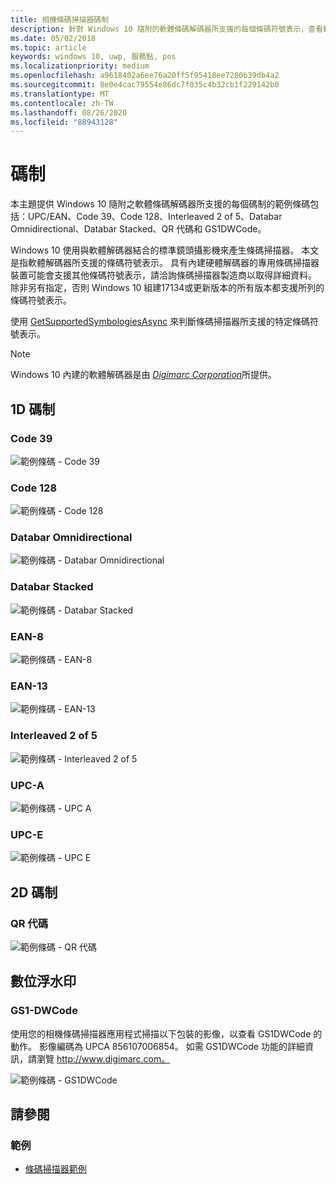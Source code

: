```yaml
---
title: 相機條碼掃描器碼制
description: 針對 Windows 10 隨附的軟體條碼解碼器所支援的每個條碼符號表示，查看範例條碼。
ms.date: 05/02/2018
ms.topic: article
keywords: windows 10, uwp, 服務點, pos
ms.localizationpriority: medium
ms.openlocfilehash: a9618402a6ee76a20ff5f95418ee7280b39db4a2
ms.sourcegitcommit: 8e0e4cac79554e86dc7f035c4b32cb1f229142b0
ms.translationtype: MT
ms.contentlocale: zh-TW
ms.lasthandoff: 08/26/2020
ms.locfileid: "88943128"
---
```

# <a name="symbologies"></a>碼制

本主題提供 Windows 10 隨附之軟體條碼解碼器所支援的每個碼制的範例條碼包括：UPC/EAN、Code 39、Code 128、Interleaved 2 of 5、Databar Omnidirectional、Databar Stacked、QR 代碼和 GS1DWCode。

Windows 10 使用與軟體解碼器結合的標準鏡頭攝影機來產生條碼掃描器。 本文是指軟體解碼器所支援的條碼符號表示。 具有內建硬體解碼器的專用條碼掃描器裝置可能會支援其他條碼符號表示，請洽詢條碼掃描器製造商以取得詳細資料。 除非另有指定，否則 Windows 10 組建17134或更新版本的所有版本都支援所列的條碼符號表示。

使用 [GetSupportedSymbologiesAsync](/uwp/api/windows.devices.pointofservice.barcodescanner.getsupportedsymbologiesasync) 來判斷條碼掃描器所支援的特定條碼符號表示。

> [!NOTE]
> Windows 10 內建的軟體解碼器是由 [*Digimarc Corporation*](https://www.digimarc.com/)所提供。

## <a name="1d-symbologies"></a>1D 碼制

### <a name="code-39"></a>Code 39
![範例條碼 - Code 39](images/pos/sample-barcode-code39.png)

### <a name="code-128"></a>Code 128
![範例條碼 - Code 128](images/pos/sample-barcode-code128.png)

### <a name="databar-omnidirectional"></a>Databar Omnidirectional
![範例條碼 - Databar Omnidirectional](images/pos/sample-barcode-databar-omnidirectional.png) 
### <a name="databar-stacked"></a>Databar Stacked
![範例條碼 - Databar Stacked](images/pos/sample-barcode-databar-stacked.png)

### <a name="ean-8"></a>EAN-8
![範例條碼 - EAN-8](images/pos/sample-barcode-ean8.png)

### <a name="ean-13"></a>EAN-13
![範例條碼 - EAN-13](images/pos/sample-barcode-ean13.png)

### <a name="interleaved-2-of-5"></a>Interleaved 2 of 5
![範例條碼 - Interleaved 2 of 5](images/pos/sample-barcode-interleaved-2-of-5.png)

### <a name="upc-a"></a>UPC-A
![範例條碼 - UPC A](images/pos/sample-barcode-upca.png)

### <a name="upc-e"></a>UPC-E
![範例條碼 - UPC E](images/pos/sample-barcode-upce.png)

## <a name="2d-symbologies"></a>2D 碼制
### <a name="qr-code"></a>QR 代碼
![範例條碼 - QR 代碼](images/pos/sample-barcode-qrcode.png)

## <a name="digital-watermark"></a>數位浮水印
### <a name="gs1-dwcode"></a>GS1-DWCode

使用您的相機條碼掃描器應用程式掃描以下包裝的影像，以查看 GS1DWCode 的動作。  影像編碼為 UPCA 856107006854。  如需 GS1DWCode 功能的詳細資訊，請瀏覽 http://www.digimarc.com。

![範例條碼 - GS1DWCode](images/pos/Rice-Box-V7.jpg)

## <a name="see-also"></a>請參閱

### <a name="samples"></a>範例

- [條碼掃描器範例](https://github.com/microsoft/Windows-universal-samples/tree/master/Samples/BarcodeScanner)
